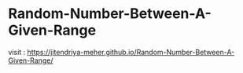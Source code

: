 # Random-Number-Between-A-Given-Range

visit : https://jitendriya-meher.github.io/Random-Number-Between-A-Given-Range/

